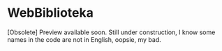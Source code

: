 # WebBiblioteka
[Obsolete]
Preview available soon.
Still under construction, I know some names in the code are not in English, oopsie, my bad.
